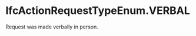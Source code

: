 IfcActionRequestTypeEnum.VERBAL
===============================
Request was made verbally in person.


